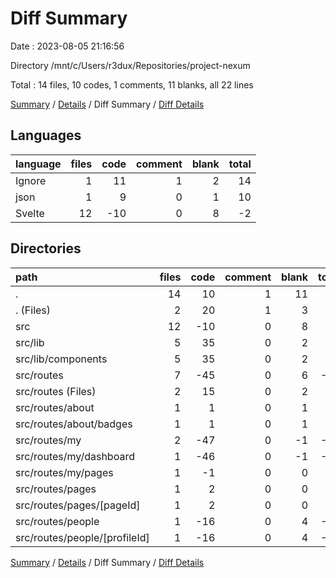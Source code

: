 # Diff Summary

Date : 2023-08-05 21:16:56

Directory /mnt/c/Users/r3dux/Repositories/project-nexum

Total : 14 files,  10 codes, 1 comments, 11 blanks, all 22 lines

[Summary](results.md) / [Details](details.md) / Diff Summary / [Diff Details](diff-details.md)

## Languages
| language | files | code | comment | blank | total |
| :--- | ---: | ---: | ---: | ---: | ---: |
| Ignore | 1 | 11 | 1 | 2 | 14 |
| json | 1 | 9 | 0 | 1 | 10 |
| Svelte | 12 | -10 | 0 | 8 | -2 |

## Directories
| path | files | code | comment | blank | total |
| :--- | ---: | ---: | ---: | ---: | ---: |
| . | 14 | 10 | 1 | 11 | 22 |
| . (Files) | 2 | 20 | 1 | 3 | 24 |
| src | 12 | -10 | 0 | 8 | -2 |
| src/lib | 5 | 35 | 0 | 2 | 37 |
| src/lib/components | 5 | 35 | 0 | 2 | 37 |
| src/routes | 7 | -45 | 0 | 6 | -39 |
| src/routes (Files) | 2 | 15 | 0 | 2 | 17 |
| src/routes/about | 1 | 1 | 0 | 1 | 2 |
| src/routes/about/badges | 1 | 1 | 0 | 1 | 2 |
| src/routes/my | 2 | -47 | 0 | -1 | -48 |
| src/routes/my/dashboard | 1 | -46 | 0 | -1 | -47 |
| src/routes/my/pages | 1 | -1 | 0 | 0 | -1 |
| src/routes/pages | 1 | 2 | 0 | 0 | 2 |
| src/routes/pages/[pageId] | 1 | 2 | 0 | 0 | 2 |
| src/routes/people | 1 | -16 | 0 | 4 | -12 |
| src/routes/people/[profileId] | 1 | -16 | 0 | 4 | -12 |

[Summary](results.md) / [Details](details.md) / Diff Summary / [Diff Details](diff-details.md)